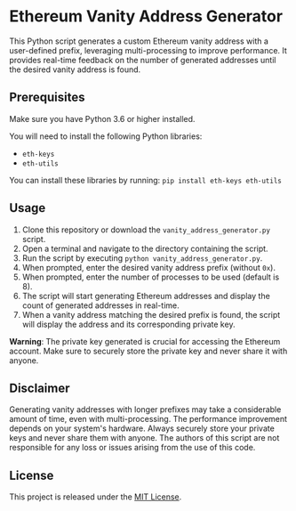 # Ethereum Vanity Address Generator

This Python script generates a custom Ethereum vanity address with a user-defined prefix, leveraging multi-processing to improve performance. It provides real-time feedback on the number of generated addresses until the desired vanity address is found.

## Prerequisites

Make sure you have Python 3.6 or higher installed.

You will need to install the following Python libraries:

-   `eth-keys`
-   `eth-utils`

You can install these libraries by running:  `pip install eth-keys eth-utils` 

## Usage

1.  Clone this repository or download the `vanity_address_generator.py` script.
2.  Open a terminal and navigate to the directory containing the script.
3.  Run the script by executing `python vanity_address_generator.py`.
4.  When prompted, enter the desired vanity address prefix (without `0x`).
5.  When prompted, enter the number of processes to be used (default is 8).
6.  The script will start generating Ethereum addresses and display the count of generated addresses in real-time.
7.  When a vanity address matching the desired prefix is found, the script will display the address and its corresponding private key.

**Warning**: The private key generated is crucial for accessing the Ethereum account. Make sure to securely store the private key and never share it with anyone.

## Disclaimer

Generating vanity addresses with longer prefixes may take a considerable amount of time, even with multi-processing. The performance improvement depends on your system's hardware. Always securely store your private keys and never share them with anyone. The authors of this script are not responsible for any loss or issues arising from the use of this code.

## License

This project is released under the [MIT License](https://opensource.org/licenses/MIT).

